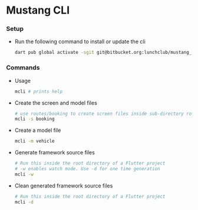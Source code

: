 # Mustang CLI

### Setup
- Run the following command to install or update the cli 
    ```bash
    dart pub global activate -sgit git@bitbucket.org:lunchclub/mustang_cli.git
    ```

### Commands
- Usage
    ```bash
    mcli # prints help
    ```

- Create the screen and model files
    ```bash
    # use routes/booking to create screen files inside sub-directory routes
    mcli -s booking
    ```
  
- Create a model file
    ```bash
    mcli -m vehicle
    ```
- Generate framework source files
    ```bash
    # Run this inside the root directory of a Flutter project
    # -w enables watch mode. Use -d for one time generation
    mcli -w 
    ```
- Clean generated framework source files
    ```bash
    # Run this inside the root directory of a Flutter project
    mcli -d 
    ```

